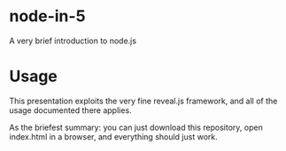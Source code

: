 # node-in-5
A very brief introduction to node.js

# Usage
This presentation exploits the very fine reveal.js framework, and all of the usage documented there applies.

As the briefest summary: you can just download this repository, 
open index.html in a browser, and everything should just work.
